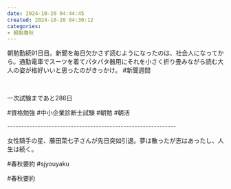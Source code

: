 ```yaml
---
date: 2024-10-20 04:44:45
created: 2024-10-20 04:30:12
categories:
- 朝勉春秋
---
```


朝勉勤続91日目。新聞を毎日欠かさず読むようになったのは、社会人になってから。通勤電車でスーツを着てパタパタ器用にそれを小さく折り畳みながら読む大人の姿が格好いいと思ったのがきっかけ。 #新聞週間

<br>

一次試験まであと286日

#資格勉強 #中小企業診断士試験 #朝勉 #朝活

\-------------------------------------------------------------

女性騎手の星、藤田菜七子さんが先日突如引退。夢は散ったが志はあったし、人生は続く。  

#春秋要約 #sjyouyaku

#春秋要約